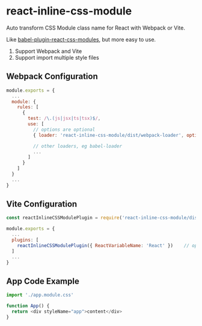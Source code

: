 # react-inline-css-module

Auto transform CSS Module class name for React with Webpack or Vite.

Like [babel-plugin-react-css-modules](https://github.com/gajus/babel-plugin-react-css-modules), but more easy to use.

1. Support Webpack and Vite
2. Support import multiple style files

## Webpack Configuration
```javascript
module.exports = {
  ...
  module: {
    rules: [
      {
        test: /\.(js|jsx|ts|tsx)$/,
        use: [
          // options are optional
          { loader: 'react-inline-css-module/dist/webpack-loader', options: { ReactVariableName: 'React' } },

          // other loaders, eg babel-loader
          ...
        ]
      }
    ]
  }
  ...
}
```

## Vite Configuration
```javascript
const reactInlineCSSModulePlugin = require('react-inline-css-module/dist/vite-plugin')

module.exports = {
  ...
  plugins: [
    reactInlineCSSModulePlugin({ ReactVariableName: 'React' })    // options are optional
  ]
  ...
}
```


## App Code Example
```js
import './app.module.css'

function App() {
  return <div styleName="app">content</div>
}
```
